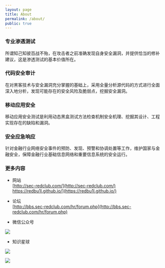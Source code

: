 ```yaml
---
layout: page
title: About
permalink: /about/
public: true
---
```




### 专业渗透测试

所谓知己知彼百战不殆，在攻击者之前准确发现自身安全漏洞，并提供恰当的修补建议，这是渗透测试的基本价值所在。

### 代码安全审计

在对黑客技术与安全漏洞充分掌握的基础上，采用全量分析源代码的方式进行全面深入地分析，发现可能存在的安全风险及脆弱点，挖掘安全漏洞。

### 移动应用安全

移动应用安全测试是利用动态黑盒测试方法检查机制安全机理、挖掘其设计、工程实现存在的缺陷和漏洞。

### 安全应急响应

针对金融行业网络安全事件的预防、发现、预警和协调处置等工作，维护国家与金融安全，保障金融行业基础信息网络和重要信息系统的安全运行。

### 更多内容

* 网站<br />[http://sec-redclub.com/](http://sec-redclub.com/) <br /> https://redbu1l.github.io/](https://redbu1l.github.io/)

* 论坛<br />[http://bbs.sec-redclub.com/hr/forum.php](http://bbs.sec-redclub.com/hr/forum.php)

* 微信公众号

![](https://lyxw.github.io/images/Sec-redClub.jpg)

* 知识星球

![](https://lyxw.github.io/images/redClub_begin.jpg)

![](https://lyxw.github.io/images/redClub.jpg)
